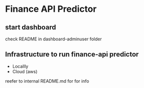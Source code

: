 # Finance API Predictor

## start dashboard

check README in dashboard-adminuser folder

## Infrastructure to run finance-api predictor

- Locallly
- Cloud (aws)

reefer to internal README.md for for info
